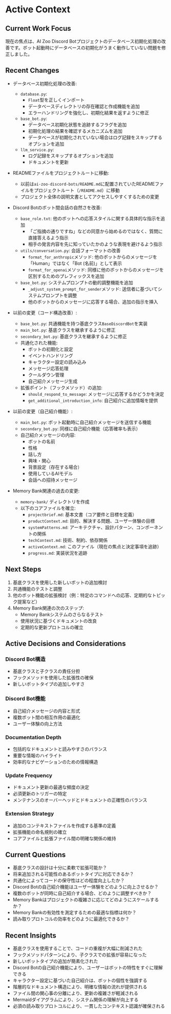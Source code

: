 # Active Context

## Current Work Focus
現在の焦点は、AI Zoo Discord Botプロジェクトのデータベース初期化処理の改善です。ボット起動時にデータベースの初期化がうまく動作していない問題を修正しました。

## Recent Changes
- データベース初期化処理の改善:
  - `database.py`: 
    - `Float`型を正しくインポート
    - データベースディレクトリの存在確認と作成機能を追加
    - エラーハンドリングを強化し、初期化結果を返すように修正
  - `base_bot.py`: 
    - データベース初期化状態を追跡するフラグを追加
    - 初期化処理の結果を確認するメカニズムを追加
    - データベースが初期化されていない場合はログ記録をスキップするオプションを追加
  - `llm_service.py`: 
    - ログ記録をスキップするオプションを追加
    - ドキュメントを更新

- READMEファイルをプロジェクトルートに移動:
  - 以前は`ai-zoo-discord-bots/README.md`に配置されていたREADMEファイルをプロジェクトルート（`/README.md`）に移動
  - プロジェクト全体の説明文書としてアクセスしやすくするための変更

- Discord Botのボット間会話の自然さを改善:
  - `base_role.txt`: 他のボットへの応答スタイルに関する具体的な指示を追加
    - 「ご指摘の通りですね」などの同意から始めるのではなく、質問に直接答えるよう指示
    - 相手の発言内容を先に知っていたかのような表現を避けるよう指示
  - `utils/conversation.py`: 会話フォーマットの改善
    - `format_for_anthropic`メソッド: 他のボットからのメッセージを「Human」ではなく「Bot (名前)」として表示
    - `format_for_openai`メソッド: 同様に他のボットからのメッセージを区別するためのプレフィックスを追加
  - `base_bot.py`: システムプロンプトの動的調整機能を追加
    - `_adjust_system_prompt_for_sender`メソッド: 送信者に基づいてシステムプロンプトを調整
    - 他のボットからのメッセージに応答する場合、追加の指示を挿入

- 以前の変更（コード構造改善）:
  - `base_bot.py`: 共通機能を持つ基底クラス`BaseDiscordBot`を実装
  - `main_bot.py`: 基底クラスを継承するように修正
  - `secondary_bot.py`: 基底クラスを継承するように修正
  - 共通化された機能:
    - ボットの初期化と設定
    - イベントハンドリング
    - キャラクター設定の読み込み
    - メッセージ応答処理
    - クールダウン管理
    - 自己紹介メッセージ生成
  - 拡張ポイント（フックメソッド）の追加:
    - `should_respond_to_message`: メッセージに応答するかどうかを決定
    - `get_additional_introduction_info`: 自己紹介に追加情報を提供

- 以前の変更（自己紹介機能）:
  - `main_bot.py`: ボット起動時に自己紹介メッセージを送信する機能
  - `secondary_bot.py`: 同様に自己紹介機能（応答確率も表示）
  - 自己紹介メッセージの内容:
    - ボットの名前
    - 性格
    - 話し方
    - 興味・関心
    - 背景設定（存在する場合）
    - 使用しているAIモデル
    - 会話への招待メッセージ

- Memory Bank関連の過去の変更:
  - `memory-bank/` ディレクトリを作成
  - 以下のコアファイルを確立:
    - `projectbrief.md`: 基本文書（コア要件と目標を定義）
    - `productContext.md`: 目的、解決する問題、ユーザー体験の目標
    - `systemPatterns.md`: アーキテクチャ、設計パターン、コンポーネントの関係
    - `techContext.md`: 技術、制約、依存関係
    - `activeContext.md`: このファイル（現在の焦点と決定事項を追跡）
    - `progress.md`: 実装状況を追跡

## Next Steps
1. 基底クラスを使用した新しいボットの追加検討
2. 共通機能のテストと調整
3. 他のボット機能の拡張検討（例：特定のコマンドへの応答、定期的なトピック提案など）
4. Memory Bank関連の次のステップ:
   - Memory Bankシステムのさらなるテスト
   - 使用状況に基づくドキュメントの改良
   - 定期的な更新プロトコルの確立

## Active Decisions and Considerations

### Discord Bot構造
- 基底クラスと子クラスの責任分担
- フックメソッドを使用した拡張性の確保
- 新しいボットタイプの追加しやすさ

### Discord Bot機能
- 自己紹介メッセージの内容と形式
- 複数ボット間の相互作用の最適化
- ユーザー体験の向上方法

### Documentation Depth
- 包括的なドキュメントと読みやすさのバランス
- 重要な情報のハイライト
- 効率的なナビゲーションのための情報構造

### Update Frequency
- ドキュメント更新の最適な頻度の決定
- 必須更新のトリガーの特定
- メンテナンスのオーバーヘッドとドキュメントの正確性のバランス

### Extension Strategy
- 追加のコンテキストファイルを作成する基準の定義
- 拡張機能の命名規則の確立
- コアファイルと拡張ファイル間の明確な関係の維持

## Current Questions
- 基底クラスの設計は十分に柔軟で拡張可能か？
- 将来追加される可能性のあるボットタイプに対応できるか？
- 共通化によってコードの保守性はどの程度向上したか？
- Discord Botの自己紹介機能はユーザー体験をどのように向上させるか？
- 複数のボットが同時に自己紹介する場合、どのように調整すべきか？
- Memory Bankはプロジェクトの複雑さに応じてどのようにスケールするか？
- Memory Bankの有効性を測定するための最適な指標は何か？
- 読み取りプロトコルの効率をどのように最適化できるか？

## Recent Insights
- 基底クラスを使用することで、コードの重複が大幅に削減された
- フックメソッドパターンにより、子クラスでの拡張が容易になった
- 新しいボットタイプの追加が簡素化された
- Discord Botの自己紹介機能により、ユーザーはボットの特性をすぐに理解できる
- キャラクター設定に基づいた自己紹介は、ボットの個性を強調する
- 階層的なドキュメント構造により、明確な情報の流れが提供される
- ファイル間の関心事の分離により、更新の複雑さが軽減される
- Mermaidダイアグラムにより、システム関係の理解が向上する
- 必須の読み取りプロトコルにより、一貫したコンテキスト認識が確保される
